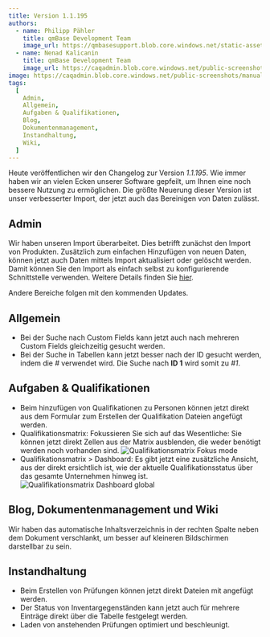 ```yaml
---
title: Version 1.1.195
authors:
  - name: Philipp Pähler
    title: qmBase Development Team
    image_url: https://qmbasesupport.blob.core.windows.net/static-assets/img/persons/paehler_round.png
  - name: Nenad Kalicanin
    title: qmBase Development Team
    image_url: https://caqadmin.blob.core.windows.net/public-screenshots/manual-screenshots/nenad-profilePicture.jpg
image: https://caqadmin.blob.core.windows.net/public-screenshots/manual-screenshots/Screenshot2023-08-16Startpage_tabs.png
tags:
  [
    Admin,
    Allgemein,
    Aufgaben & Qualifikationen,
    Blog,
    Dokumentenmanagement,
    Instandhaltung,
    Wiki,
  ]
---
```


Heute veröffentlichen wir den Changelog zur Version _1.1.195_. Wie immer haben wir an vielen Ecken unserer Software gepfeilt, um Ihnen eine noch bessere Nutzung zu ermöglichen.
Die größte Neuerung dieser Version ist unser verbesserter Import, der jetzt auch das Bereinigen von Daten zulässt.

<!--truncate-->

## Admin

Wir haben unseren Import überarbeitet. Dies betrifft zunächst den Import von Produkten.
Zusätzlich zum einfachen Hinzufügen von neuen Daten, können jetzt auch Daten mittels Import aktualisiert oder gelöscht werden.
Damit können Sie den Import als einfach selbst zu konfigurierende Schnittstelle verwenden. Weitere Details finden Sie [hier](/docs/apps/admin/import).

Andere Bereiche folgen mit den kommenden Updates.

## Allgemein

- Bei der Suche nach Custom Fields kann jetzt auch nach mehreren Custom Fields gleichzeitig gesucht werden.
- Bei der Suche in Tabellen kann jetzt besser nach der ID gesucht werden, indem die _#_ verwendet wird. Die Suche nach **ID 1** wird somit zu _#1_.

## Aufgaben & Qualifikationen

- Beim hinzufügen von Qualifikationen zu Personen können jetzt direkt aus dem Formular zum Erstellen der Qualifikation Dateien angefügt werden.
- Qualifikationsmatrix: Fokussieren Sie sich auf das Wesentliche: Sie können jetzt direkt Zellen aus der Matrix ausblenden, die weder benötigt werden noch vorhanden sind.
  ![Qualifikationsmatrix Fokus mode](https://caqadmin.blob.core.windows.net/public-screenshots/manual-screenshots/Screenshot%202023-09-11%20QualificationMatrixFocus.png)
- Qualifikationsmatrix > Dashboard: Es gibt jetzt eine zusätzliche Ansicht, aus der direkt ersichtlich ist, wie der aktuelle Qualifikationsstatus über das gesamte Unternehmen hinweg ist.
  ![Qualifikationsmatrix Dashboard global](https://caqadmin.blob.core.windows.net/public-screenshots/manual-screenshots/Screenshot%202023-09-11%20qualificationDashboardUngrouped.png)

## Blog, Dokumentenmanagement und Wiki

Wir haben das automatische Inhaltsverzeichnis in der rechten Spalte neben dem Dokument verschlankt, um besser auf kleineren Bildschirmen darstellbar zu sein.

## Instandhaltung

- Beim Erstellen von Prüfungen können jetzt direkt Dateien mit angefügt werden.
- Der Status von Inventargegenständen kann jetzt auch für mehrere Einträge direkt über die Tabelle festgelegt werden.
- Laden von anstehenden Prüfungen optimiert und beschleunigt.
